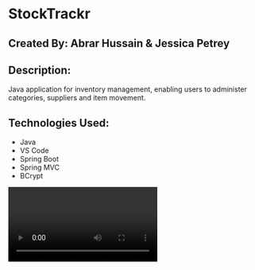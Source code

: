 # StockTrackr
## Created By: Abrar Hussain & Jessica Petrey

## Description:
Java application for inventory management, enabling users to administer categories, suppliers and item movement.

## Technologies Used:
- Java
- VS Code
- Spring Boot
- Spring MVC
- BCrypt

<video src="stocktrackr/src/main/resources/static/demo/demoVid.mov"></video>
